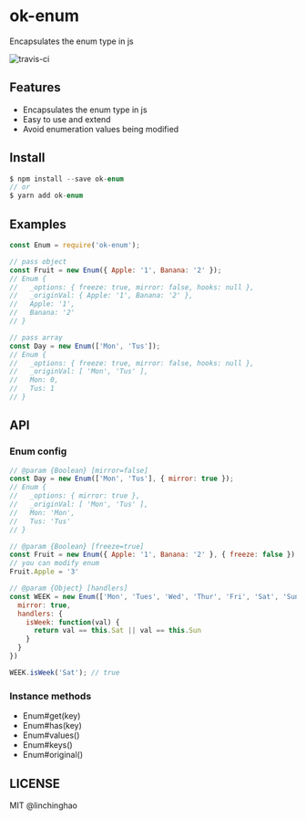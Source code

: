 # ok-enum

Encapsulates the enum type in js

![travis-ci](https://img.shields.io/travis/linchinghao/ok-enum.svg)

## Features
- Encapsulates the enum type in js
- Easy to use and extend
- Avoid enumeration values being modified

## Install

```js
$ npm install --save ok-enum
// or
$ yarn add ok-enum
```

## Examples

```js
const Enum = require('ok-enum');

// pass object
const Fruit = new Enum({ Apple: '1', Banana: '2' }); 
// Enum {
//   _options: { freeze: true, mirror: false, hooks: null },
//   _originVal: { Apple: '1', Banana: '2' },
//   Apple: '1',
//   Banana: '2' 
// }

// pass array
const Day = new Enum(['Mon', 'Tus']);
// Enum {
//   _options: { freeze: true, mirror: false, hooks: null },
//   _originVal: [ 'Mon', 'Tus' ],
//   Mon: 0,
//   Tus: 1
// }


```

## API

### Enum config

```js
// @param {Boolean} [mirror=false]
const Day = new Enum(['Mon', 'Tus'], { mirror: true });
// Enum {
//   _options: { mirror: true },
//   _originVal: [ 'Mon', 'Tus' ],
//   Mon: 'Mon',
//   Tus: 'Tus'
// }

// @param {Boolean} [freeze=true]
const Fruit = new Enum({ Apple: '1', Banana: '2' }, { freeze: false })
// you can modify enum
Fruit.Apple = '3'

// @param {Object} [handlers]
const WEEK = new Enum(['Mon', 'Tues', 'Wed', 'Thur', 'Fri', 'Sat', 'Sun'], {
  mirror: true,
  handlers: {
    isWeek: function(val) {
      return val == this.Sat || val == this.Sun
    }
  }
})

WEEK.isWeek('Sat'); // true
```

### Instance methods
- Enum#get(key)
- Enum#has(key)
- Enum#values()
- Enum#keys()
- Enum#original()


## LICENSE

MIT @linchinghao